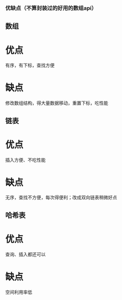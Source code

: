 
### 优缺点（不算封装过的好用的数组api）
## 数组
# 优点
有序，有下标，查找方便
# 缺点
修改数组结构，得大量数据移动，重置下标，吃性能

## 链表
# 优点
插入方便、不吃性能
# 缺点
无序，查找不方便，每次得便利；改成双向链表稍微好点

## 哈希表
# 优点
查询、插入都还可以
# 缺点
空间利用率低
